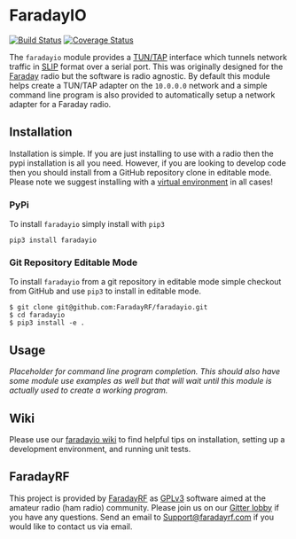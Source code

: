 # FaradayIO
[![Build Status](https://travis-ci.org/FaradayRF/faradayio.svg?branch=master)](https://travis-ci.org/FaradayRF/faradayio)
[![Coverage Status](https://coveralls.io/repos/github/FaradayRF/faradayio/badge.svg?branch=master)](https://coveralls.io/github/FaradayRF/faradayio?branch=master)

The `faradayio` module provides a [TUN/TAP](https://en.wikipedia.org/wiki/TUN/TAP) interface which tunnels network traffic in [SLIP](https://en.wikipedia.org/wiki/Serial_Line_Internet_Protocol) format over a serial port. This was originally designed for the [Faraday](https://faradayrf.com/faraday/) radio but the software is radio agnostic. By default this module helps create a TUN/TAP adapter on the `10.0.0.0` network and a simple command line program is also provided to automatically setup a network adapter for a Faraday radio.

## Installation
Installation is simple. If you are just installing to use with a radio then the pypi installation is all you need. However, if you are looking to develop code then you should install from a GitHub repository clone in editable mode. Please note we suggest installing with a [virtual environment](https://github.com/FaradayRF/faradayio/wiki/Working-With-Python3-Virtual-Environments) in all cases!
### PyPi
To install `faradayio` simply install with `pip3`
```
pip3 install faradayio
```
### Git Repository Editable Mode
To install `faradayio` from a git repository in editable mode simple checkout from GitHub and use `pip3` to install in editable mode.

```
$ git clone git@github.com:FaradayRF/faradayio.git
$ cd faradayio
$ pip3 install -e .
```

## Usage
_Placeholder for command line program completion. This should also have some module use examples as well but that will wait until this module is actually used to create a working program._

## Wiki
Please use our [faradayio wiki](https://github.com/FaradayRF/faradayio/wiki) to find helpful tips on installation, setting up a development environment, and running unit tests.

## FaradayRF
This project is provided by [FaradayRF](https://www.faradayrf.com) as [GPLv3](https://github.com/FaradayRF/faradayio/blob/master/LICENSE) software aimed at the amateur radio (ham radio) community. Please join us on our [Gitter lobby](https://gitter.im/FaradayRF/Lobby) if you have any questions. Send an email to [Support@faradayrf.com](Support@faradayrf.com) if you would like to contact us via email.
